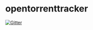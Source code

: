 # opentorrenttracker

[![Gitter](https://badges.gitter.im/Join%20Chat.svg)](https://gitter.im/DHoogland/opentorrenttracker?utm_source=badge&utm_medium=badge&utm_campaign=pr-badge&utm_content=badge)